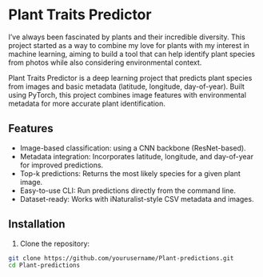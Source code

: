 # Plant Traits Predictor

I’ve always been fascinated by plants and their incredible diversity. This project started as a way to combine my love for plants with my interest in machine learning, aiming to build a tool that can help identify plant species from photos while also considering environmental context.

Plant Traits Predictor is a deep learning project that predicts plant species from images and basic metadata (latitude, longitude, day-of-year). Built using PyTorch, this project combines image features with environmental metadata for more accurate plant identification.

## Features

- Image-based classification: using a CNN backbone (ResNet-based).
- Metadata integration: Incorporates latitude, longitude, and day-of-year for improved predictions.
- Top-k predictions: Returns the most likely species for a given plant image.
- Easy-to-use CLI: Run predictions directly from the command line.
- Dataset-ready: Works with iNaturalist-style CSV metadata and images.

## Installation

1. Clone the repository:

```bash
git clone https://github.com/yourusername/Plant-predictions.git
cd Plant-predictions

